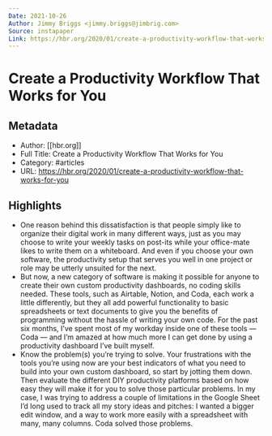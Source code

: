 ```yaml
---
Date: 2021-10-26
Author: Jimmy Briggs <jimmy.briggs@jimbrig.com>
Source: instapaper
Link: https://hbr.org/2020/01/create-a-productivity-workflow-that-works-for-you
---
```

# Create a Productivity Workflow That Works for You

## Metadata
- Author: [[hbr.org]]
- Full Title: Create a Productivity Workflow That Works for You
- Category: #articles
- URL: https://hbr.org/2020/01/create-a-productivity-workflow-that-works-for-you

## Highlights
- One reason behind this dissatisfaction is that people simply like to organize their digital work in many different ways, just as you may choose to write your weekly tasks on post-its while your office-mate likes to write them on a whiteboard. And even if you choose your own software, the productivity setup that serves you well in one project or role may be utterly unsuited for the next.
- But now, a new category of software is making it possible for anyone to create their own custom productivity dashboards, no coding skills needed. These tools, such as Airtable, Notion, and Coda, each work a little differently, but they all add powerful functionality to basic spreadsheets or text documents to give you the benefits of programming without the hassle of writing your own code. For the past six months, I’ve spent most of my workday inside one of these tools — Coda — and I’m amazed at how much more I can get done by using a productivity dashboard I’ve built myself.
- Know the problem(s) you’re trying to solve.
  Your frustrations with the tools you’re using now are your best indicators of what you need to build into your own custom dashboard, so start by jotting them down. Then evaluate the different DIY productivity platforms based on how easy they will make it for you to solve those particular problems. In my case, I was trying to address a couple of limitations in the Google Sheet I’d long used to track all my story ideas and pitches: I wanted a bigger edit window, and a way to work more easily with a spreadsheet with many, many columns. Coda solved those problems.

